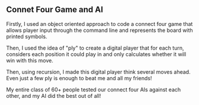 ## Connet Four Game and AI

Firstly, I used an object oriented approach to code a connect four game that allows player input through the command line and represents the board with printed symbols.

Then, I used the idea of "ply" to create a digital player that for each turn, considers each position it could play in and only calculates whether it will win with this move.

Then, using recursion, I made this digital player think several moves ahead. Even just a few ply is enough to beat me and all my friends!

My entire class of 60+ people tested our connect four AIs against each other, and my AI did the best out of all!
